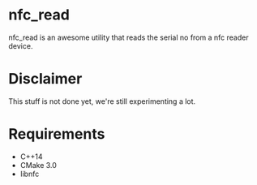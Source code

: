 nfc_read
========

nfc_read is an awesome utility that reads the serial no from a nfc reader device.


Disclaimer
==========

This stuff is not done yet, we're still experimenting a lot.

Requirements
============

* C++14
* CMake 3.0
* libnfc

